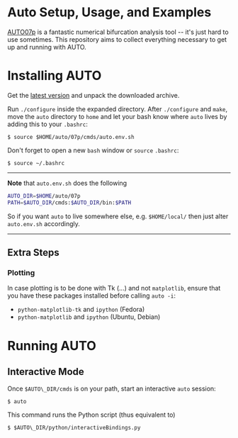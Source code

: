 # Auto Setup, Usage, and Examples

[AUTO07p](http://indy.cs.concordia.ca/auto/) is a fantastic numerical bifurcation analysis tool --
it's just hard to use sometimes.
This repository aims to collect everything necessary to get up and running with AUTO.

# Installing AUTO

Get the [latest version](http://sourceforge.net/projects/auto-07p/files/auto07p/)
and unpack the downloaded archive.

Run `./configure` inside the expanded directory.
After `./configure` and `make`, move the `auto` directory to `home` 
and let your bash know where `auto` lives by adding this to your `.bashrc`:

    $ source $HOME/auto/07p/cmds/auto.env.sh

Don't forget to open a new `bash` window or `source` `.bashrc`:

    $ source ~/.bashrc

---
**Note** that `auto.env.sh` does the following

```bash
AUTO_DIR=$HOME/auto/07p
PATH=$AUTO_DIR/cmds:$AUTO_DIR/bin:$PATH
```

So if you want `auto` to live somewhere else, e.g. `$HOME/local/` then
just alter `auto.env.sh` accordingly.

---

## Extra Steps

### Plotting

In case plotting is to be done with Tk (...) and not `matplotlib`, ensure that 
you have these packages installed before calling `auto -i`:

* `python-matplotlib-tk` and `ipython` (Fedora)
* `python-matplotlib` and `ipython` (Ubuntu, Debian)

# Running AUTO

## Interactive Mode

Once `$AUTO\_DIR/cmds` is on your path, start an interactive `auto` session:

    $ auto

This command runs the Python script (thus equivalent to)

    $ $AUTO\_DIR/python/interactiveBindings.py

